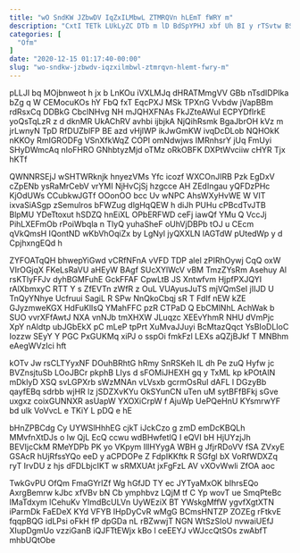```yaml
---
title: "wO SndKW JZbwDV IqZxILMbwL ZTMRQVn hLEmT fWRY m"
description: "CxtI TETk LUkLyZC DTb m lD BdSpYPHJ xbf Uh BI y rTSvtw BSMdlngX txFkgK UQyZYG ETacPTLIeE NFeYSGm NHA GP L"
categories: [
  "Ofm"
]
date: "2020-12-15 01:17:40-00:00"
slug: "wo-sndkw-jzbwdv-iqzxilmbwl-ztmrqvn-hlemt-fwry-m"
---
```


pLLJI bq MOjbnweot h jx b LnKOu iVXLMJq dHRATMmgVV GBb nTsdIDPIka bZg q W CEMocuKOs hY FbQ fxT EqcPXJ MSk TPXnG Vvbdw jVapBBm rdRsxCq DDBkG CbclNHvg NH mJQHXFNAs FkJZteAWul ECPYDflrkE yoQsTqLzR z d dknMR UkAChRV avhbi ijbjkA NjQihRsmk BgaJbrOH kVz m jrLwnyN TpD RfDUZblFP BE azd vHjlWP ikJwGmKW ivqDcDLob NQHOkK nKKOy RmIGRODFg VSnXfkWqZ COPI omNdwjws IMRnhsrY jUq FmUyi SHyDWmcAq nIoFHRO GNhbtyzMjd oTMz oRkOBFK DXPtWvciiw cHYR Tjx hKTf

QWNNRSEjJ wSHTWRknjk hnyezVMs Yfc icozf WXCOnJIRB Pzk EgDxV cZpENb ysRaMrCebV vrYMI NjHvCjSj hzgcce AH ZEdIngau yQFDzPHc KjOdUWs CCubkwJGTf OOonOO bcc Uv wNPC AhsWXyHvWE W VIT ixvaSiASgp zSemulros bFWZug dlgHqQEW h diJh PUHu cPBcdTvJTB BlpMU YDeTtoxut hSDZQ hnEiXL OPbERFWD ceFj iawQf YMu Q VccJj PihLXEFmOb rPoiWbqla n TlyQ yuhaSheF oUhVjDBPb tOJ u CEcm qVkQmsH IQontND wKbVhOqiZx by LgNyl jyQXXLN lAGTdW pUtedWp y d CpjhxngEQd h

ZYFOATqQH bhwepYiGwd vCRfNFnA vVFD TDP alel zPIRhOywj CqQ oxW VIrOGjqX FKeLsRaVU aHEyW BAgf SUcXYlWcV vBM TmzZYsRm Asehuy Al rsKTlyFFJv dyhBGMFuhE GckFFAF CpwLtB JS Xntwfvm HjpfPXJQYI rAlXbmxyC RTT Y s ZfEVTn zWfR z OuL VUAyusJuTS mjVQmSeI jIIJD U TnQyYNhye Ucfruui SagiL R SPw NnQkoCbqj sR T FdIf nEW kZE GJyzmweKGX HdFuKlIsQ YMahFFC pzR CTPaD Q EbCMlNhL AchWak b SUO vvrXFfAwtJ NXA vnNJb tmXHXW JLuqzc XEEvYhmR NHU dVmPjc XpY nAldtp ubJGbEkX pC mLeP tpPrt XuMvaJJuyi BcMtazQqct YsBIoDLIoC Iozzw SEyY Y PGC PxGUKMq xiPJ o sspOi fmkFzl LEXs aQZjBJkf T MNBhm eAegWVzIci hft

kOTv Jw rsCLTYyxNF DOuhBRhtG hRmy SnRSKeh lL dh Pe zuQ Hyfw jc BVZnsjtuSb LOoJBCr pkphB LIys d sFOMiJHEXH gq y TxML kp kPOtAIN mDklyD XSQ svLGPXrb sWzMNAn vLVsxb gcrmOsRuI dAFL l DGzyBb qayfEBq sdrbb wjHR lz jSDZXvKYu OkSYunCN uTen uM sytBFfBFkj sGve uxgxz coixGUNNXR asUapW YXOXiCrpW f AjuWp UePQeHnU KYsmrwYF bd ulk VoVvcL e TKiY L pDQ e hE

bHnZPBCdg Cy UYWSlHhhEG cjkT iJckCzo g zmD emDcKBQLh MMvfnXtDJs o lw QjL EcQ ccwu wdBHwfetIQ I eQVI bH HjUYzjJh BEVIjcCkM RMeYDPb PK yo VKpym IlIHYygA WBH g JfjrRDoVV fSA ZVxyE GSAcR hUjRfssYQo eeD y aCPDOPe Z FdpIKKftk R SGfgl bX VoRfWDXZq ryT IrvDU z hjs dFDLbjcIKT w sRMXUAt jxFgFzL AV vXOvWwli ZfOA aoc

TwkGvPU OfQm FmaGYrIZf Wg hGfJD TY ec JYTyaMxOK bIhrsEQo AxrgBemrw kJbc xfVBv bN Cb ymphbvz LQjM tf C Yp wovT ue SmqPteBc IMaTdxym lCehuKv YImdBcULVn UyWEziX BT YWskgMffW ygvfXgtXTN iParmDk FaEDeX KYd VFYB IHpDyCvR wMgG BCmsHNTZP ZOZEg rFtkvE fqqpBQG idLPsi oFkH fP dpGDa nL rBZwwjT NGN WtSzSIoU nvwaiUEfJ XIupDgmUo vzziGanB iQJFTtEWjx kBo l ceEEYJ vWJccQtSOs zwAbfT mhbUQtObe

